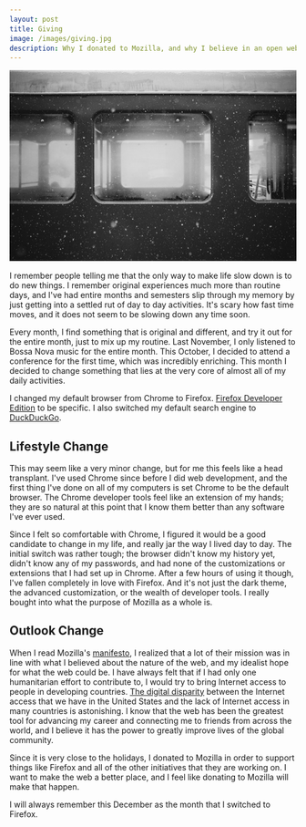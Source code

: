 ```yaml
---
layout: post
title: Giving
image: /images/giving.jpg
description: Why I donated to Mozilla, and why I believe in an open web.
---
```


![](/images/giving.jpg)

I remember people telling me that the only way to make life slow down is to do new things. I remember original experiences much more than routine days, and I've had entire months and semesters slip through my memory by just getting into a settled rut of day to day activities. It's scary how fast time moves, and it does not seem to be slowing down any time soon.

Every month, I find something that is original and different, and try it out for the entire month, just to mix up my routine. Last November, I only listened to Bossa Nova music for the entire month. This October, I decided to attend a conference for the first time, which was incredibly enriching. This month I decided to change something that lies at the very core of almost all of my daily activities.

I changed my default browser from Chrome to Firefox. [Firefox Developer Edition](https://www.mozilla.org/en-US/firefox/developer/) to be specific. I also switched my default search engine to [DuckDuckGo](https://duckduckgo.com/).

## Lifestyle Change

This may seem like a very minor change, but for me this feels like a head transplant. I've used Chrome since before I did web development, and the first thing I've done on all of my computers is set Chrome to be the default browser. The Chrome developer tools feel like an extension of my hands; they are so natural at this point that I know them better than any software I've ever used.

Since I felt so comfortable with Chrome, I figured it would be a good candidate to change in my life, and really jar the way I lived day to day. The initial switch was rather tough; the browser didn't know my history yet, didn't know any of my passwords, and had none of the customizations or extensions that I had set up in Chrome. After a few hours of using it though, I've fallen completely in love with Firefox. And it's not just the dark theme, the advanced customization, or the wealth of developer tools. I really bought into what the purpose of Mozilla as a whole is.

## Outlook Change

When I read Mozilla's [manifesto](https://www.mozilla.org/en-US/about/manifesto/), I realized that a lot of their mission was in line with what I believed about the nature of the web, and my idealist hope for what the web could be. I have always felt that if I had only one humanitarian effort to contribute to, I would try to bring Internet access to people in developing countries. [The digital disparity](http://wireless.ictp.trieste.it/simulator/) between the Internet access that we have in the United States and the lack of Internet access in many countries is astonishing. I know that the web has been the greatest tool for advancing my career and connecting me to friends from across the world, and I believe it has the power to greatly improve lives of the global community.

Since it is very close to the holidays, I donated to Mozilla in order to support things like Firefox and all of the other initiatives that they are working on. I want to make the web a better place, and I feel like donating to Mozilla will make that happen.

I will always remember this December as the month that I switched to Firefox.